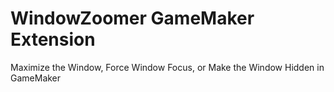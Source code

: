 # WindowZoomer GameMaker Extension
Maximize the Window, Force Window Focus, or Make the Window Hidden in GameMaker
